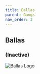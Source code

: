 ```yaml
---
title: Ballas
parent: Gangs
nav_order: 2
---
```


## Ballas
### (Inactive)

![Ballas Logo](https://prod.cloud.rockstargames.com/crews/sc/9471/5545223/publish/emblem/emblem_512.png)
